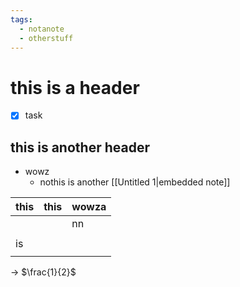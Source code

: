 ```yaml
---
tags:
  - notanote
  - otherstuff
---
```

# this is a header
- [x] task
## this is another header
- wowz
	- nothis is another [[Untitled 1|embedded note]]



| this | this | wowza |
| ---- | ---- | ----- |
|      |      | nn    |
|      |      |       |
| is   |      |       |
|      |      |       |

$\rightarrow$
$\frac{1}{2}$